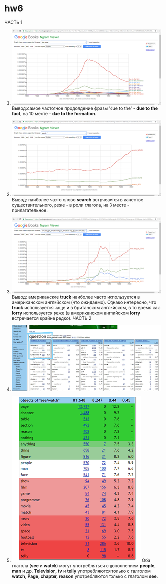 # hw6
ЧАСТЬ 1
1. ![](https://github.com/lerakhorosheva/hw6/blob/master/1.png)
Вывод:самое частотное продолдение фразы 'due to the' - **due to the fact**, на 10 месте - **due to the formation**.
2. ![](https://github.com/lerakhorosheva/hw6/blob/master/2.png)
Вывод: наиболее часто слово **search** встрчеается в качестве существительного, реже - в роли глагола, на 3 месте - прилагательное. 
3. ![](https://github.com/lerakhorosheva/hw6/blob/master/3.png)
Вывод: американское **truck** наиболее часто используется в американском английском (что ожидаемо). Однако интересно, что **truck** используется чаще и в британском английском, в то время как **lorry** используется реже (в американском английском **lorry** встречается крайне редко). 
ЧАСТЬ 2

1. ![](https://github.com/lerakhorosheva/hw6/blob/master/4.jpg)
2. ![](https://github.com/lerakhorosheva/hw6/blob/master/5.png)
Оба глагола (**see** и **watch**) могут употребляться с дополнением **people**, **man** и др.
**Television, tv** и **telly** употребляются только с галголом **watch**, 
**Page, chapter, reason** употребляются только с глаголом **see**. 
